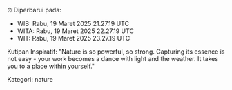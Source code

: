 ⏰ Diperbarui pada:
- WIB: Rabu, 19 Maret 2025 21.27.19 UTC
- WITA: Rabu, 19 Maret 2025 22.27.19 UTC
- WIT: Rabu, 19 Maret 2025 23.27.19 UTC

Kutipan Inspiratif:
"Nature is so powerful, so strong. Capturing its essence is not easy - your work becomes a dance with light and the weather. It takes you to a place within yourself."


Kategori: nature

